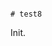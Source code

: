                                                                                                                                                                                                                                                                                                                                                                                                                                                                                                                                                     # test8

Init.
